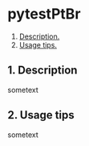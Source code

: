 # pytestPtBr
1. [ Description. ](#desc)
2. [ Usage tips. ](#usage)

<a name="desc"></a>
## 1. Description

sometext

<a name="usage"></a>
## 2. Usage tips

sometext
